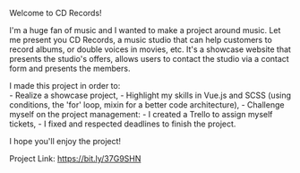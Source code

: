 Welcome to CD Records!

I'm a huge fan of music and I wanted to make a project around music.
Let me present you CD Records, a music studio that can help customers to record albums, or double voices in movies, etc.
It's a showcase website that presents the studio's offers, allows users to contact the studio via a contact form and presents the members.

I made this project in order to:   
    - Realize a showcase project,
    - Highlight my skills in Vue.js and SCSS (using conditions, the 'for' loop, mixin for a better code architecture),
    - Challenge myself on the project management:
        - I created a Trello to assign myself tickets,
        - I fixed and respected deadlines to finish the project.
        
I hope you'll enjoy the project!

Project Link: https://bit.ly/37G9SHN

